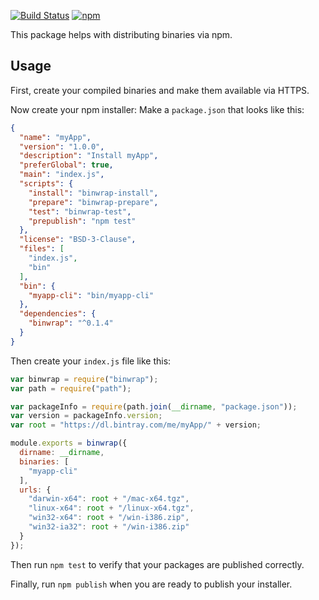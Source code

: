 [![Build Status](https://travis-ci.org/avh4/binwrap.svg?branch=master)](https://travis-ci.org/avh4/binwrap) [![npm](https://img.shields.io/npm/v/binwrap.svg)](https://www.npmjs.com/package/binwrap)

This package helps with distributing binaries via npm.

## Usage

First, create your compiled binaries and make them available via HTTPS.

Now create your npm installer: Make a `package.json` that looks like this:

```json
{
  "name": "myApp",
  "version": "1.0.0",
  "description": "Install myApp",
  "preferGlobal": true,
  "main": "index.js",
  "scripts": {
    "install": "binwrap-install",
    "prepare": "binwrap-prepare",
    "test": "binwrap-test",
    "prepublish": "npm test"
  },
  "license": "BSD-3-Clause",
  "files": [
    "index.js",
    "bin"
  ],
  "bin": {
    "myapp-cli": "bin/myapp-cli"
  },
  "dependencies": {
    "binwrap": "^0.1.4"
  }
}
```

Then create your `index.js` file like this:

```javascript
var binwrap = require("binwrap");
var path = require("path");

var packageInfo = require(path.join(__dirname, "package.json"));
var version = packageInfo.version;
var root = "https://dl.bintray.com/me/myApp/" + version;

module.exports = binwrap({
  dirname: __dirname,
  binaries: [
    "myapp-cli"
  ],
  urls: {
    "darwin-x64": root + "/mac-x64.tgz",
    "linux-x64": root + "/linux-x64.tgz",
    "win32-x64": root + "/win-i386.zip",
    "win32-ia32": root + "/win-i386.zip"
  }
});
```

Then run `npm test` to verify that your packages are published correctly.

Finally, run `npm publish` when you are ready to publish your installer.
